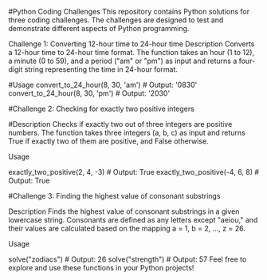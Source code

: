 #Python Coding Challenges
This repository contains Python solutions for three coding challenges. The challenges are designed to test and demonstrate different aspects of Python programming.

Challenge 1: Converting 12-hour time to 24-hour time
Description
Converts a 12-hour time to 24-hour time format. The function takes an hour (1 to 12), a minute (0 to 59), and a period ("am" or "pm") as input and returns a four-digit string representing the time in 24-hour format.

#Usage
convert_to_24_hour(8, 30, 'am')  # Output: '0830'
convert_to_24_hour(8, 30, 'pm')  # Output: '2030'

#Challenge 2: Checking for exactly two positive integers

#Description
Checks if exactly two out of three integers are positive numbers. The function takes three integers (a, b, c) as input and returns True if exactly two of them are positive, and False otherwise.

Usage

exactly_two_positive(2, 4, -3)  # Output: True
exactly_two_positive(-4, 6, 8)  # Output: True

#Challenge 3: Finding the highest value of consonant substrings

Description
Finds the highest value of consonant substrings in a given lowercase string. Consonants are defined as any letters except "aeiou," and their values are calculated based on the mapping a = 1, b = 2, ..., z = 26.

Usage

solve("zodiacs")  # Output: 26
solve("strength")  # Output: 57
Feel free to explore and use these functions in your Python projects!


